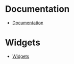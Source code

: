 
# Documentation

- [Documentation]({{site.baseurl}}/{{site.help}}/{{page.lang}})

# Widgets

- [Widgets]({{site.baseurl}}/{{site.widget}}/{{page.lang}})